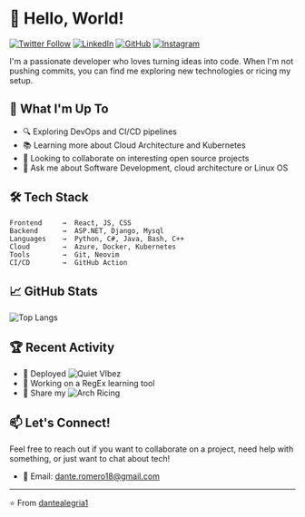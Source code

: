 # 👋 Hello, World!  

[![Twitter Follow](https://img.shields.io/twitter/follow/DanteAlegria5?style=social)](https://twitter.com/DanteAlegria5)
[![LinkedIn](https://img.shields.io/badge/LinkedIn-Connect-blue)](https://www.linkedin.com/in/dante-alejandro-alegr%C3%ADa-romero-b156b721a/)
[![GitHub](https://img.shields.io/github/followers/dantealegria1?label=Follow&style=social)](https://github.com/dantealegria1)
[![Instagram](https://img.shields.io/badge/Instagram-Follow%20Me-red?style=social&logo=instagram)](https://instagram.com/dante_alegria)

I'm a passionate developer who loves turning ideas into code. When I'm not pushing commits, you can find me exploring new technologies or ricing my setup.

## 🚀 What I'm Up To

- 🔍 Exploring DevOps and CI/CD pipelines
- 📚 Learning more about Cloud Architecture and Kubernetes
- 👯 Looking to collaborate on interesting open source projects
- 💬 Ask me about Software Development, cloud architecture or Linux OS

## 🛠️ Tech Stack

```text
Frontend     →  React, JS, CSS
Backend      →  ASP.NET, Django, Mysql
Languages    →  Python, C#, Java, Bash, C++
Cloud        →  Azure, Docker, Kubernetes
Tools        →  Git, Neovim
CI/CD        →  GitHub Action
```

## 📈 GitHub Stats

![Top Langs](https://github-readme-stats.vercel.app/api/top-langs/?username=dantealegria1&layout=compact&hide=HTML,CSS,Jupyter%20Notebook)


## 🏆 Recent Activity

- 🎉 Deployed ![Quiet VIbez](https://github.com/dantealegria1/Quiet-Vibez)
- 📝 Working on a RegEx learning tool
- 🎯 Share my ![Arch Ricing](https://github.com/dantealegria1/.config)

## 📫 Let's Connect!

Feel free to reach out if you want to collaborate on a project, need help with something, or just want to chat about tech!

- 📧 Email: dante.romero18@gmail.com
---

⭐️ From [dantealegria1](https://github.com/dantealegria1)
